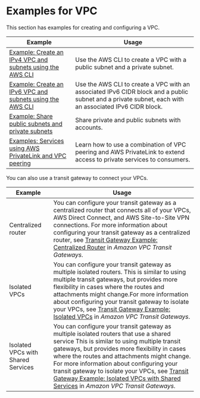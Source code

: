 # Examples for VPC<a name="VPC_Scenarios"></a>

This section has examples for creating and configuring a VPC\.


| Example | Usage | 
| --- | --- | 
| [Example: Create an IPv4 VPC and subnets using the AWS CLI](vpc-subnets-commands-example.md) |  Use the AWS CLI to create a VPC with a public subnet and a private subnet\.  | 
| [Example: Create an IPv6 VPC and subnets using the AWS CLI](vpc-subnets-commands-example-ipv6.md) | Use the AWS CLI to create a VPC with an associated IPv6 CIDR block and a public subnet and a private subnet, each with an associated IPv6 CIDR block\. | 
| [Example: Share public subnets and private subnets](example-vpc-share.md) | Share private and public subnets with accounts\. | 
| [Examples: Services using AWS PrivateLink and VPC peering](vpc-peer-region-example.md) | Learn how to use a combination of VPC peering and AWS PrivateLink to extend access to private services to consumers\. | 

You can also use a transit gateway to connect your VPCs\.


| Example | Usage | 
| --- | --- | 
|  Centralized router |  You can configure your transit gateway as a centralized router that connects all of your VPCs, AWS Direct Connect, and AWS Site\-to\-Site VPN connections\.  For more information about configuring your transit gateway as a centralized router, see [Transit Gateway Example: Centralized Router](https://docs.aws.amazon.com/vpc/latest/tgw/transit-gateway-centralized-router.html) in *Amazon VPC Transit Gateways*\. | 
| Isolated VPCs | You can configure your transit gateway as multiple isolated routers\. This is similar to using multiple transit gateways, but provides more flexibility in cases where the routes and attachments might change\.For more information about configuring your transit gateway to isolate your VPCs, see [Transit Gateway Example: Isolated VPCs](https://docs.aws.amazon.com/vpc/latest/tgw/transit-gateway-isolated.html) in *Amazon VPC Transit Gateways*\. | 
| Isolated VPCs with Shared Services | You can configure your transit gateway as multiple isolated routers that use a shared service This is similar to using multiple transit gateways, but provides more flexibility in cases where the routes and attachments might change\. For more information about configuring your transit gateway to isolate your VPCs, see [Transit Gateway Example: Isolated VPCs with Shared Services](https://docs.aws.amazon.com/vpc/latest/tgw/transit-gateway-isolated-shared.html) in *Amazon VPC Transit Gateways*\. | 